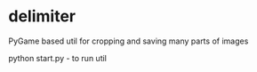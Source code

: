 # delimiter
PyGame based util for cropping and saving many parts of images 

python start.py - to run util
